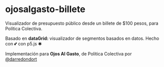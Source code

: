 # ojosalgasto-billete
Visualizador de presupuesto público desde un billete de $100 pesos, para Política Colectiva. 

Basado en **dataGrid:** visualizador de segmentos basados en datos.
Hecho con 💕 con p5.js ✱

Implementación para **Ojos Al Gasto**, de Politica Colectiva
por [@darredondort](https://github.com/darredondort)
